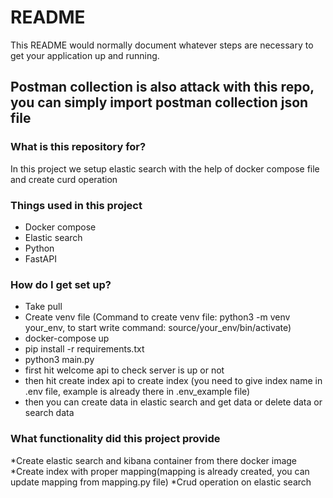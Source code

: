 # README #

This README would normally document whatever steps are necessary to get your application up and running.
## Postman collection is also attack with this repo, you can simply import postman collection json file ##



### What is this repository for? ###

In this project we setup elastic search with the help of docker compose file and create curd operation

### Things used in this project ###

  * Docker compose
  * Elastic search
  * Python
  * FastAPI
     

### How do I get set up? ###

  * Take pull
  * Create venv file (Command to create venv file: python3 -m venv your_env, to start write command: source/your_env/bin/activate)
  * docker-compose up
  * pip install -r requirements.txt
  * python3 main.py
  * first hit welcome api to check server is up or not
  * then hit create index api to create index (you need to give index name in .env file, example is already there in .env_example file)
  * then you can create data in elastic search and get data or delete data or search data

### What functionality did this project provide ###

  *Create elastic search and kibana container from there docker image
  *Create index with proper mapping(mapping is already created, you can update mapping from mapping.py file)
  *Crud operation on elastic search